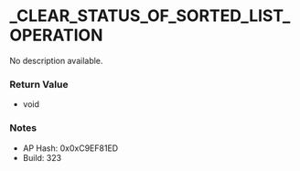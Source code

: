 # _CLEAR_STATUS_OF_SORTED_LIST_OPERATION

No description available.

### Return Value
* void

### Notes
* AP Hash: 0x0xC9EF81ED
* Build: 323


